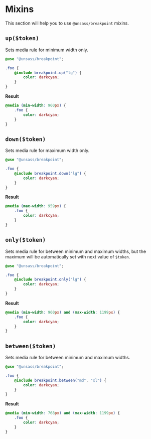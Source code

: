 # Mixins

This section will help you to use `@unsass/breakpoint` mixins.

## `up($token)`

Sets media rule for minimum width only.

```scss
@use "@unsass/breakpoint";

.foo {
    @include breakpoint.up("lg") {
        color: darkcyan;
    }
}
```

**Result**

```css
@media (min-width: 960px) {
    .foo {
        color: darkcyan;
    }
}
```

## `down($token)`

Sets media rule for maximum width only.

```scss
@use "@unsass/breakpoint";

.foo {
    @include breakpoint.down("lg") {
        color: darkcyan;
    }
}
```

**Result**

```css
@media (max-width: 959px) {
    .foo {
        color: darkcyan;
    }
}
```

## `only($token)`

Sets media rule for between minimum and maximum widths, but the maximum will be automatically set with next value
of `$token`.

```scss
@use "@unsass/breakpoint";

.foo {
    @include breakpoint.only("lg") {
        color: darkcyan;
    }
}
```

**Result**

```css
@media (min-width: 960px) and (max-width: 1199px) {
    .foo {
        color: darkcyan;
    }
}
```

## `between($token)`

Sets media rule for between minimum and maximum widths.

```scss
@use "@unsass/breakpoint";

.foo {
    @include breakpoint.between("md", "xl") {
        color: darkcyan;
    }
}
```

**Result**

```css
@media (min-width: 768px) and (max-width: 1199px) {
    .foo {
        color: darkcyan;
    }
}
```
